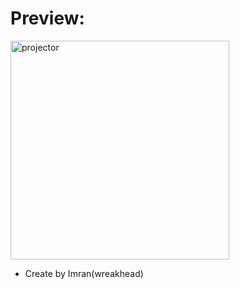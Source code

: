 # Preview:

<img alt="projector"  src="https://media.giphy.com/media/NR5lRyTeA9XIniyBvt/giphy.gif" height="350px">

- Create by Imran(wreakhead)

